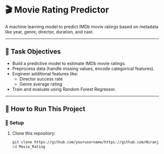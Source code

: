# 🎬 Movie Rating Predictor

A machine learning model to predict IMDb movie ratings based on metadata like year, genre, director, duration, and cast.

---

## 🧠 Task Objectives

- Build a predictive model to estimate IMDb movie ratings.
- Preprocess data (handle missing values, encode categorical features).
- Engineer additional features like:
  - Director success rate
  - Genre average rating
- Train and evaluate using Random Forest Regressor.

---

## 🚀 How to Run This Project

### 🔧 Setup

1. Clone this repository:
   ```bash
   git clone https://github.com/yourusername/https://github.com/Niranjan-003/Movie_Rating.git.git
   cd Movie_Rating

